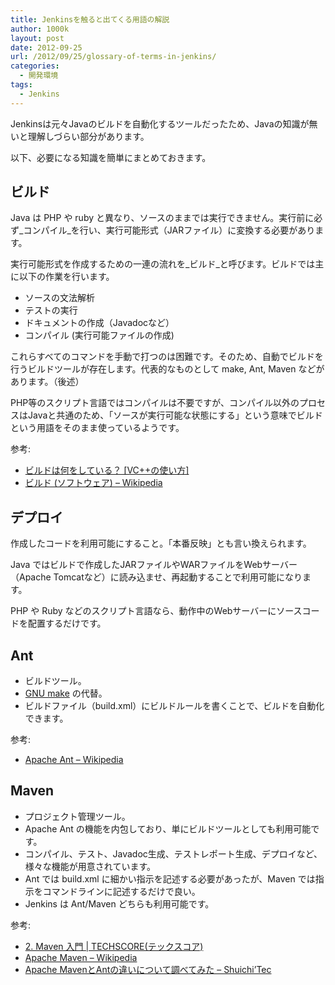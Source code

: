 ```yaml
---
title: Jenkinsを触ると出てくる用語の解説
author: 1000k
layout: post
date: 2012-09-25
url: /2012/09/25/glossary-of-terms-in-jenkins/
categories:
  - 開発環境
tags:
  - Jenkins
---
```

Jenkinsは元々Javaのビルドを自動化するツールだったため、Javaの知識が無いと理解しづらい部分があります。
  
以下、必要になる知識を簡単にまとめておきます。

<!--more-->

## ビルド

Java は PHP や ruby と異なり、ソースのままでは実行できません。実行前に必ず_コンパイル_を行い、実行可能形式（JARファイル）に変換する必要があります。

実行可能形式を作成するための一連の流れを_ビルド_と呼びます。ビルドでは主に以下の作業を行います。

  * ソースの文法解析
  * テストの実行
  * ドキュメントの作成（Javadocなど）
  * コンパイル (実行可能ファイルの作成)

これらすべてのコマンドを手動で打つのは困難です。そのため、自動でビルドを行うビルドツールが存在します。代表的なものとして make, Ant, Maven などがあります。（後述）

PHP等のスクリプト言語ではコンパイルは不要ですが、コンパイル以外のプロセスはJavaと共通のため、「ソースが実行可能な状態にする」という意味でビルドという用語をそのまま使っているようです。

参考:

  * <a href="http://www.nitoyon.com/vc/tutorial/project/build_detail.htm" onclick="_gaq.push(['_trackEvent', 'outbound-article', 'http://www.nitoyon.com/vc/tutorial/project/build_detail.htm', 'ビルドは何をしている？ [VC++の使い方]']);" >ビルドは何をしている？ [VC++の使い方]</a>
  * <a href="http://ja.wikipedia.org/wiki/%E3%83%93%E3%83%AB%E3%83%89_(%E3%82%BD%E3%83%95%E3%83%88%E3%82%A6%E3%82%A7%E3%82%A2)" onclick="_gaq.push(['_trackEvent', 'outbound-article', 'http://ja.wikipedia.org/wiki/%E3%83%93%E3%83%AB%E3%83%89_(%E3%82%BD%E3%83%95%E3%83%88%E3%82%A6%E3%82%A7%E3%82%A2)', 'ビルド (ソフトウェア) &#8211; Wikipedia']);" >ビルド (ソフトウェア) &#8211; Wikipedia</a>

## デプロイ

作成したコードを利用可能にすること。「本番反映」とも言い換えられます。

Java ではビルドで作成したJARファイルやWARファイルをWebサーバー（Apache Tomcatなど）に読み込ませ、再起動することで利用可能になります。

PHP や Ruby などのスクリプト言語なら、動作中のWebサーバーにソースコードを配置するだけです。

## Ant

  * ビルドツール。
  * <a href="http://ja.wikipedia.org/wiki/Make" onclick="_gaq.push(['_trackEvent', 'outbound-article', 'http://ja.wikipedia.org/wiki/Make', 'GNU make']);" title="make - Wikipedia">GNU make</a> の代替。
  * ビルドファイル（build.xml）にビルドルールを書くことで、ビルドを自動化できます。

参考:

  * <a href="http://ja.wikipedia.org/wiki/Apache_Ant" onclick="_gaq.push(['_trackEvent', 'outbound-article', 'http://ja.wikipedia.org/wiki/Apache_Ant', 'Apache Ant &#8211; Wikipedia']);" >Apache Ant &#8211; Wikipedia</a>

## Maven

  * プロジェクト管理ツール。
  * Apache Ant の機能を内包しており、単にビルドツールとしても利用可能です。
  * コンパイル、テスト、Javadoc生成、テストレポート生成、デプロイなど、様々な機能が用意されています。
  * Ant では build.xml に細かい指示を記述する必要があったが、Maven では指示をコマンドラインに記述するだけで良い。
  * Jenkins は Ant/Maven どちらも利用可能です。

参考:

  * <a href="http://www.techscore.com/tech/Java/ApacheJakarta/Maven/2/" onclick="_gaq.push(['_trackEvent', 'outbound-article', 'http://www.techscore.com/tech/Java/ApacheJakarta/Maven/2/', '2. Maven 入門 | TECHSCORE(テックスコア)']);" >2. Maven 入門 | TECHSCORE(テックスコア)</a>
  * <a href="http://ja.wikipedia.org/wiki/Apache_Maven" onclick="_gaq.push(['_trackEvent', 'outbound-article', 'http://ja.wikipedia.org/wiki/Apache_Maven', 'Apache Maven &#8211; Wikipedia']);" >Apache Maven &#8211; Wikipedia</a>
  * <a href="http://d.hatena.ne.jp/nsas454/20101013/1287328377" onclick="_gaq.push(['_trackEvent', 'outbound-article', 'http://d.hatena.ne.jp/nsas454/20101013/1287328377', 'Apache MavenとAntの違いについて調べてみた &#8211; Shuichi’Tec']);" >Apache MavenとAntの違いについて調べてみた &#8211; Shuichi’Tec</a>
